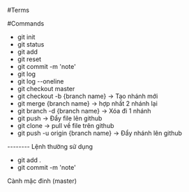 #Terms

#Commands
- git init
- git status
- git add
- git reset
- git commit -m 'note'
- git log
- git log --oneline
- git checkout master
- git checkout -b {branch name} -> Tạo nhánh mới
- git merge {branch name} -> hợp nhất 2 nhánh lại
- git branch -d {branch name} -> Xóa đi 1 nhánh
- git push -> Đẩy file lên github
- git clone -> pull về file trên github
- git push -u origin {branch name} -> Đẩy nhánh lên github

-------- Lệnh thường sử dụng
 - git add .
 - git commit -m 'note'


Cành mặc đinh (master)